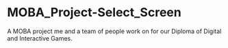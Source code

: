 # MOBA_Project-Select_Screen
A MOBA project me and a team of people work on for our Diploma of Digital and Interactive Games.
